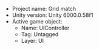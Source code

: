 <!-- UNITY CODE ASSIST INSTRUCTIONS START -->
- Project name: Grid match
- Unity version: Unity 6000.0.58f1
- Active game object:
  - Name: UIController
  - Tag: Untagged
  - Layer: UI
<!-- UNITY CODE ASSIST INSTRUCTIONS END -->